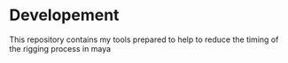 # Developement
This repository contains my tools prepared to help to reduce the timing of the rigging process in maya
